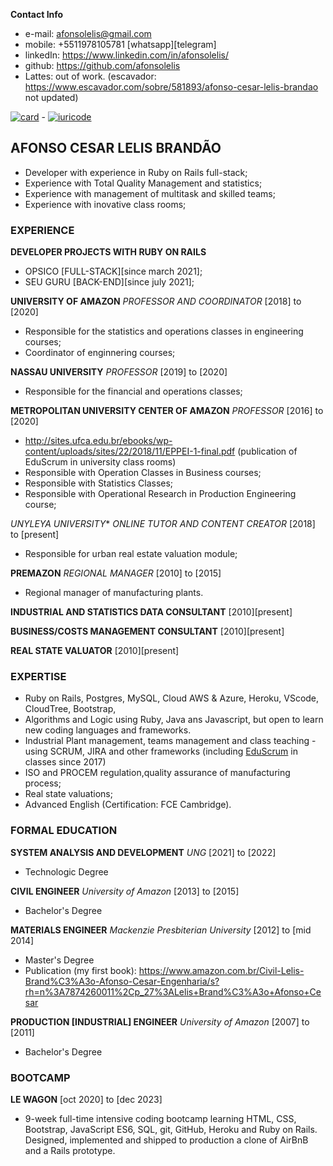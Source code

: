 **Contact Info**
- e-mail: afonsolelis@gmail.com
- mobile: +5511978105781 [whatsapp][telegram]
- linkedIn: https://www.linkedin.com/in/afonsolelis/
- github: https://github.com/afonsolelis
- Lattes: out of work. (escavador: https://www.escavador.com/sobre/581893/afonso-cesar-lelis-brandao not updated)

[![card](https://github-readme-stats.vercel.app/api?username=afonsolelis&theme=dark&show_icons=true)](https://github.com/afonsolelis/) - [![iuricode](https://github-readme-stats.vercel.app/api/top-langs/?username=afonsolelis&hide=html&layout=compact&theme=dark)](https://github.com/afonsolelis/)

## AFONSO CESAR LELIS BRANDÃO

- Developer with experience in Ruby on Rails full-stack;
- Experience with Total Quality Management and statistics;
- Experience with management of multitask and skilled teams;
- Experience with inovative class rooms;

### EXPERIENCE

**DEVELOPER PROJECTS WITH RUBY ON RAILS**
-   OPSICO [FULL-STACK][since march 2021];
-   SEU GURU [BACK-END][since july 2021];

**UNIVERSITY OF AMAZON** *PROFESSOR AND COORDINATOR* [2018] to [2020]
-   Responsible for the statistics and operations classes in engineering courses;
-   Coordinator of enginnering courses;

**NASSAU UNIVERSITY** *PROFESSOR* [2019] to [2020]
-   Responsible for the financial and operations classes;

**METROPOLITAN UNIVERSITY CENTER OF AMAZON** *PROFESSOR* [2016] to [2020]
-   http://sites.ufca.edu.br/ebooks/wp-content/uploads/sites/22/2018/11/EPPEI-1-final.pdf (publication of EduScrum in university class rooms)
-   Responsible with Operation Classes in Business courses;
-   Responsible with Statistics Classes;
-   Responsible with Operational Research in Production Engineering course;

*UNYLEYA UNIVERSITY** *ONLINE TUTOR AND CONTENT CREATOR* [2018] to [present]
-   Responsible for urban real estate valuation module;

**PREMAZON** *REGIONAL MANAGER* [2010] to [2015]
- Regional manager of manufacturing plants.

**INDUSTRIAL AND STATISTICS DATA CONSULTANT** [2010][present]

**BUSINESS/COSTS MANAGEMENT CONSULTANT** [2010][present]

**REAL STATE VALUATOR** [2010][present]

### EXPERTISE
- Ruby on Rails, Postgres, MySQL, Cloud AWS & Azure, Heroku, VScode, CloudTree, Bootstrap,
- Algorithms and Logic using Ruby, Java ans Javascript, but open to learn new coding languages and frameworks.
- Industrial Plant management, teams management and class teaching - using SCRUM, JIRA and other frameworks (including [EduScrum](https://www.scrum.org/) in classes since 2017)
- ISO and PROCEM regulation,quality assurance of manufacturing process;
- Real state valuations;
- Advanced English (Certification: FCE Cambridge).

### FORMAL EDUCATION
**SYSTEM ANALYSIS AND DEVELOPMENT** *UNG* [2021] to [2022]
- Technologic Degree

**CIVIL ENGINEER** *University of Amazon* [2013] to [2015]
- Bachelor's Degree

**MATERIALS ENGINEER** *Mackenzie Presbiterian University* [2012] to [mid 2014]
- Master's Degree
- Publication (my first book): https://www.amazon.com.br/Civil-Lelis-Brand%C3%A3o-Afonso-Cesar-Engenharia/s?rh=n%3A7874260011%2Cp_27%3ALelis+Brand%C3%A3o+Afonso+Cesar

**PRODUCTION [INDUSTRIAL] ENGINEER** *University of Amazon* [2007] to [2011]
- Bachelor's Degree

### BOOTCAMP
**LE WAGON** [oct 2020] to [dec 2023]
- 9-week full-time intensive coding bootcamp learning HTML, CSS, Bootstrap, JavaScript ES6, SQL, git, GitHub, Heroku and Ruby on Rails. Designed, implemented and shipped to production a clone of AirBnB and a Rails prototype.
